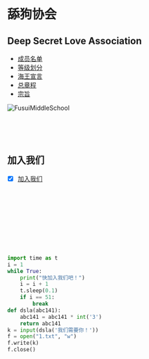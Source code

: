 # 舔狗协会
## Deep Secret Love Association

- [成员名单](https://zhs141.github.io/dsla/member.html)
- [等级划分](https://zhs141.github.io/dsla/grade.html)
- [海王宣言](https://zhs141.github.io/dsla/seaer.html)
- [总章程](https://zhs141.github.io/dsla/alls.html)
- [宗旨](https://zhs141.github.io/dsla/idea.html)

  
![FusuiMiddleSchool](https://pic.baike.soso.com/ugc/baikepic2/0/20230305151413-317313212_jpeg_960_640_320403.jpg/0_90)

<br>
<br>
<br>
  
## 加入我们
- [x] [加入我们](https://zhs141.github.io)

<br>
<br>
<br>
<br>
<br>
<br>
<br>
<br>

```Python
import time as t
i = 1
while True:
    print("快加入我们吧！")
    i = i + 1
    t.sleep(0.1)
    if i == 51:
        break
def dsla(abc141):
    abc141 = abc141 * int('3')
    return abc141
k = input(dsla('我们需要你！'))
f = open("1.txt", "w")
f.write(k)
f.close()
```